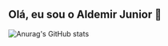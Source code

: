 ## Olá, eu sou o Aldemir Junior 👋

<!--
**AldemirJunior1/AldemirJunior1** is a ✨ _special_ ✨ repository because its `README.md` (this file) appears on your GitHub profile.

Here are some ideas to get you started:

- 🔭 Atualmente, estou desenvolvendo um projeto universitário: um site para uma barbearia usando Java, banco de dados, HTML e CSS."
- 🌱 Estudando PHP, MySql e IA Generativa.
- 👯 I’m looking to collaborate on ...
- 🤔 I’m looking for help with ...
- 💬 Ask me about ...
- 📫 How to reach me: ...
- 😄 Pronouns: ...
- ⚡ Fun fact: ...
-->
![Anurag's GitHub stats](https://github-readme-stats.vercel.app/api?username=AldemirJunior1&show_icons=true&theme=yeblu )


